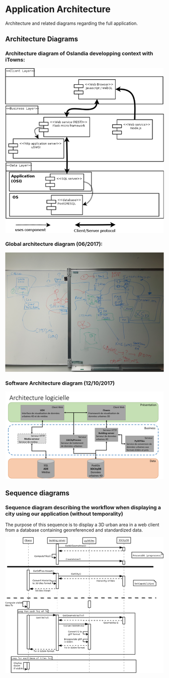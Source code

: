 # Application Architecture 

Architecture and related diagrams regarding the full application.


## Architecture Diagrams

### Architecture diagram of Oslandia developping context with iTowns:

![Sketchy iTowns usage/developing  context](Diagrams/OslandiaiTown2Context.png)

### Global architecture diagram (06/2017):

![](Pictures/2017_06_Architecture_prospective.jpg)

### Software Architecture diagram (12/10/2017)

![](Pictures/ArchiLogicielle.png)

## Sequence diagrams

### Sequence diagram describing the workflow when displaying a city using our application (without temporality)

The purpose of this sequence is to display a 3D urban area in a web client from a database containing georeferenced and standardized data.

![](Diagrams/SequenceDisplayCity.png)

